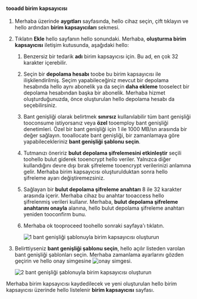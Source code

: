 <!--author=SharS last changed: 1/7/2016-->

#### <a name="tooadd-a-volume-container"></a>tooadd birim kapsayıcısı
1. Merhaba üzerinde **aygıtları** sayfasında, hello cihaz seçin, çift tıklayın ve hello ardından **birim kapsayıcıları** sekmesi.
2. Tıklatın **Ekle** hello sayfanın hello sonundaki. Merhaba, **oluşturma birim kapsayıcısı** iletişim kutusunda, aşağıdaki hello:
   
   1. Benzersiz bir tedarik **adı** birim kapsayıcısı için. Bu ad, en çok 32 karakter içerebilir.
   2. Seçin bir **depolama hesabı** toobe bu birim kapsayıcısı ile ilişkilendirilmiş. Seçim yapabileceğiniz mevcut bir depolama hesabında hello aynı abonelik ya da seçin **daha ekleme** tooselect bir depolama hesabından başka bir abonelik. Merhaba hizmet oluşturduğunuzda, önce oluşturulan hello depolama hesabı da seçebilirsiniz.
   3. Bant genişliği olarak belirtmek **sınırsız** kullanılabilir tüm bant genişliği tooconsume istiyorsanız veya **özel** tooemploy bant genişliği denetimleri. Özel bir bant genişliği için 1 ile 1000 MB/sn arasında bir değer sağlayın. tooallocate bant genişliği, bir zamanlamaya göre yapabilecekleriniz **bant genişliği şablonu seçin**.
   4. Tutmanızı öneririz **bulut depolama şifrelemesini etkinleştir** seçili toohello bulut giderek tooencrypt hello veriler. Yalnızca diğer kullandığını devre dışı bırak şifreleme tooencrypt verilerinizi anlamına gelir. Merhaba birim kapsayıcısı oluşturulduktan sonra hello şifreleme ayarı değiştiremezsiniz.
   5. Sağlayan bir **bulut depolama şifreleme anahtarı** 8 ile 32 karakter arasında içerir. Merhaba cihaz bu anahtar tooaccess hello şifrelenmiş verileri kullanır. Merhaba, **bulut depolama şifreleme anahtarını onayla** alanına, hello bulut depolama şifreleme anahtarı yeniden tooconfirm bunu. 
   6. Merhaba ok tooproceed toohello sonraki sayfaya'ı tıklatın.
      
      ![1 bant genişliği şablonuyla birim kapsayıcısı oluşturun](./media/storsimple-add-volume-container/HCS_CreateVCBT1-include.png) 
3. Belirttiyseniz **bant genişliği şablonu seçin**, hello açılır listeden varolan bant genişliği şablonları seçin. Merhaba zamanlama ayarlarını gözden geçirin ve hello onay simgesine ![onay simgesi](./media/storsimple-configure-new-storage-account/HCS_CheckIcon-include.png).
   
    ![2 bant genişliği şablonuyla birim kapsayıcısı oluşturun](./media/storsimple-add-volume-container/HCS_CreateVCBT2-include.png) 

Merhaba birim kapsayıcısı kaydedilecek ve yeni oluşturulan hello birim kapsayıcısı üzerinde hello listelenir **birim kapsayıcısı** sayfası.

